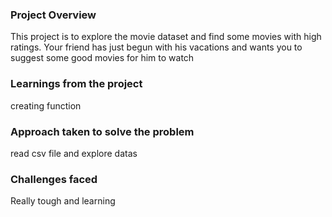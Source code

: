 ### Project Overview

 This project is to explore the movie dataset and find some movies with high ratings. Your friend has just begun with his vacations and wants you to suggest some good movies for him to watch


### Learnings from the project

 creating function


### Approach taken to solve the problem

 read csv file and explore datas


### Challenges faced

 Really tough and learning


